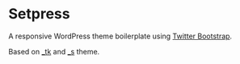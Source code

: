 Setpress
========

A responsive WordPress theme boilerplate using [Twitter Bootstrap](http://getbootstrap.com/).

Based on [_tk](https://github.com/Themekraft/_tk) and [_s](https://github.com/automattic/_s) theme.
